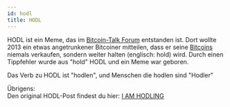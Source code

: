 ```yaml
---
id: hodl
title: HODL
---
```


HODL ist ein Meme, das im [Bitcoin-Talk Forum](https://bitcointalk.org) entstanden ist. Dort wollte 2013 ein etwas angetrunkener Bitcoiner mitteilen, dass er seine [Bitcoins](../b/bitcoin) niemals verkaufen, sondern weiter halten (englisch: hold) wird. Durch einen Tippfehler wurde aus "hold" HODL und ein Meme war geboren.

Das Verb zu HODL ist "hodlen", und Menschen die hodlen sind "Hodler"

Übrigens:  
Den original HODL-Post findest du hier: [I AM HODLING](https://bitcointalk.org/index.php?topic=375643.0)
